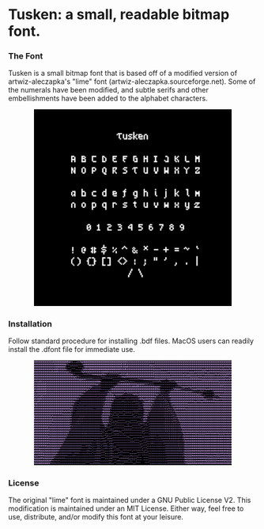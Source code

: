 # Tusken: a small, readable bitmap font.

### The Font

Tusken is a small bitmap font that is based off of a modified version of artwiz-aleczapka's "lime" font (artwiz-aleczapka.sourceforge.net). Some of the numerals have been modified, and subtle serifs and other embellishments have been added to the alphabet characters.

<p align="center">
<img src="repertoire.png" width=400px />
</p> 

### Installation

Follow standard procedure for installing .bdf files. MacOS users can readily install the .dfont file for immediate use. 

<p align="center">
<img src="Raider.png" width=400px />
</p>

### License

The original "lime" font is maintained under a GNU Public License V2. This modification is maintained under an MIT License. Either way, feel free to use, distribute, and/or modify this font at your leisure. 


